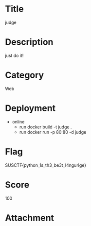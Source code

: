 # Title
judge
# Description
just do it!
# Category
Web
# Deployment
* online
	* run docker build -t judge .
	* run docker run -p 80:80 -d judge
# Flag
SUSCTF{python_1s_th3_be3t_l4ngu4ge}
# Score
100
# Attachment
